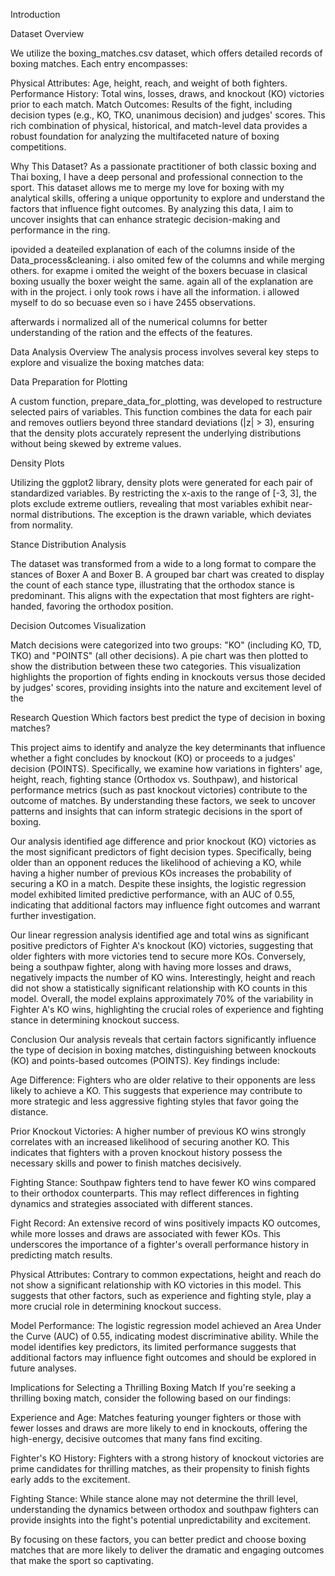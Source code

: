Introduction

Dataset Overview

We utilize the boxing_matches.csv dataset, which offers detailed records of boxing matches. Each entry encompasses:

Physical Attributes: Age, height, reach, and weight of both fighters.
Performance History: Total wins, losses, draws, and knockout (KO) victories prior to each match.
Match Outcomes: Results of the fight, including decision types (e.g., KO, TKO, unanimous decision) and judges' scores.
This rich combination of physical, historical, and match-level data provides a robust foundation for analyzing the multifaceted nature of boxing competitions.

Why This Dataset?
As a passionate practitioner of both classic boxing and Thai boxing, I have a deep personal and professional connection to the sport. This dataset allows me to merge my love for
boxing with my analytical skills, offering a unique opportunity to explore and understand the factors that influence fight outcomes. By analyzing this data, I aim to uncover insights that can
enhance strategic decision-making and performance in the ring. 

ipovided a deateiled explanation of each of the columns inside of the Data_process&cleaning. i also omited few of the columns and while merging others.
for exapme i omited the weight of the boxers becuase in clasical boxing usually the boxer weight the same. again all of the explanation are with in the project.
i only took rows i have all the information. i allowed myself to do so becuase even so i have 2455 observations.

afterwards i normalized all of the numerical columns for better understanding of the ration and the effects of the features.

Data Analysis Overview
The analysis process involves several key steps to explore and visualize the boxing matches data:

Data Preparation for Plotting

A custom function, prepare_data_for_plotting, was developed to restructure selected pairs of variables. This function combines the data for each pair and removes outliers beyond three standard deviations (|z| > 3), ensuring that the density plots accurately represent the underlying distributions without being skewed by extreme values.

Density Plots

Utilizing the ggplot2 library, density plots were generated for each pair of standardized variables. By restricting the x-axis to the range of [-3, 3], the plots exclude extreme outliers, revealing that most variables exhibit near-normal distributions. The exception is the drawn variable, which deviates from normality.

Stance Distribution Analysis

The dataset was transformed from a wide to a long format to compare the stances of Boxer A and Boxer B. A grouped bar chart was created to display the count of each stance type, illustrating that the orthodox stance is predominant. This aligns with the expectation that most fighters are right-handed, favoring the orthodox position.

Decision Outcomes Visualization

Match decisions were categorized into two groups: "KO" (including KO, TD, TKO) and "POINTS" (all other decisions). A pie chart was then plotted to show the distribution between these two categories. This visualization highlights the proportion of fights ending in knockouts versus those decided by judges' scores, providing insights into the nature and excitement level of the 

Research Question
Which factors best predict the type of decision in boxing matches?

This project aims to identify and analyze the key determinants that influence whether a fight concludes by knockout (KO) or proceeds to a judges' decision (POINTS). Specifically, we examine how variations in fighters' age, height, reach, fighting stance (Orthodox vs. Southpaw), and historical performance metrics (such as past knockout victories) contribute to the outcome of matches. By understanding these factors, we seek to uncover patterns and insights that can inform strategic decisions in the sport of boxing.

Our analysis identified age difference and prior knockout (KO) victories as the most significant predictors of fight decision types. Specifically, being older than an opponent reduces the likelihood of achieving a KO, while having a higher number of previous KOs increases the probability of securing a KO in a match. Despite these insights, the logistic regression model exhibited limited predictive performance, with an AUC of 0.55, indicating that additional factors may influence fight outcomes and warrant further investigation.

Our linear regression analysis identified age and total wins as significant positive predictors of Fighter A's knockout (KO) victories, suggesting that older fighters with more victories tend to secure more KOs. Conversely, being a southpaw fighter, along with having more losses and draws, negatively impacts the number of KO wins. Interestingly, height and reach did not show a statistically significant relationship with KO counts in this model. Overall, the model explains approximately 70% of the variability in Fighter A's KO wins, highlighting the crucial roles of experience and fighting stance in determining knockout success.

Conclusion
Our analysis reveals that certain factors significantly influence the type of decision in boxing matches, distinguishing between knockouts (KO) and points-based outcomes (POINTS). Key findings include:

Age Difference: Fighters who are older relative to their opponents are less likely to achieve a KO. This suggests that experience may contribute to more strategic and less aggressive fighting styles that favor going the distance.

Prior Knockout Victories: A higher number of previous KO wins strongly correlates with an increased likelihood of securing another KO. This indicates that fighters with a proven knockout history possess the necessary skills and power to finish matches decisively.

Fighting Stance: Southpaw fighters tend to have fewer KO wins compared to their orthodox counterparts. This may reflect differences in fighting dynamics and strategies associated with different stances.

Fight Record: An extensive record of wins positively impacts KO outcomes, while more losses and draws are associated with fewer KOs. This underscores the importance of a fighter's overall performance history in predicting match results.

Physical Attributes: Contrary to common expectations, height and reach do not show a significant relationship with KO victories in this model. This suggests that other factors, such as experience and fighting style, play a more crucial role in determining knockout success.

Model Performance:
The logistic regression model achieved an Area Under the Curve (AUC) of 0.55, indicating modest discriminative ability. While the model identifies key predictors, its limited performance suggests that additional factors may influence fight outcomes and should be explored in future analyses.

Implications for Selecting a Thrilling Boxing Match
If you're seeking a thrilling boxing match, consider the following based on our findings:

Experience and Age: Matches featuring younger fighters or those with fewer losses and draws are more likely to end in knockouts, offering the high-energy, decisive outcomes that many fans find exciting.

Fighter's KO History: Fighters with a strong history of knockout victories are prime candidates for thrilling matches, as their propensity to finish fights early adds to the excitement.

Fighting Stance: While stance alone may not determine the thrill level, understanding the dynamics between orthodox and southpaw fighters can provide insights into the fight's potential unpredictability and excitement.

By focusing on these factors, you can better predict and choose boxing matches that are more likely to deliver the dramatic and engaging outcomes that make the sport so captivating.
